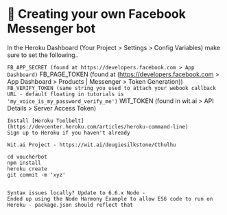 # 🤖 Creating your own Facebook Messenger bot

In the Heroku Dashboard (Your Project > Settings > Config Variables) make sure to set the following..

 ` FB_APP_SECRET (found at https://developers.facebook.com > App Dashboard)
 ` FB_PAGE_TOKEN (found at (https://developers.facebook.com > App Dashboard > Products | Messenger > Token Generation))
 ` FB_VERIFY_TOKEN (same string you used to attach your webook callback URL - default floating in tutorials is 'my_voice_is_my_password_verify_me')
 ` WIT_TOKEN (found in wit.ai > API Details > Server Access Token)



``` 
Install [Heroku Toolbelt](https://devcenter.heroku.com/articles/heroku-command-line)
Sign up to Heroku if you haven't already

Wit.ai Project - https://wit.ai/dougiesilkstone/Cthulhu

cd voucherbot
npm install
heroku create
git commit -m 'xyz'


Syntax issues locally? Update to 6.6.x Node - 
Ended up using the Node Harmony Example to allow ES6 code to run on Heroku - package.json should reflect that
```



